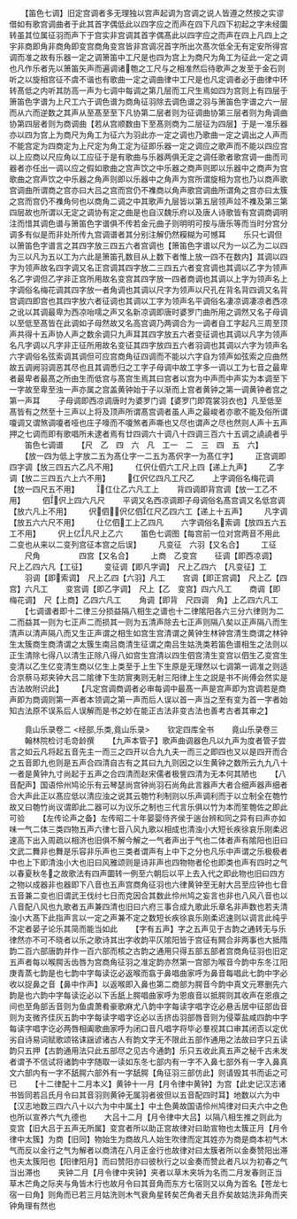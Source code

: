 <!-- { "loadSidebar": true } -->
　　【笛色七调】旧定宫调者多无理独以宫声起调为宫调之说人皆遵之然按之实谬借如有歌宫调曲者于此其首字偶低此以四字应之而声在四下凡四下初起之字未经圜转虽其位属征羽而声下于宫实非宫调其首字偶髙此以四字应之而声在四上凡四上之宇非商即角非商角即变宫商角变宫皆非宫调况首字所出次髙次低全无有定安所得宫调而准之故有乐器一定之调箫笛中工尺是也四为宫上为商尺为角工为征此一定之调也凡作乐者先以箫笛矢声而遍调诸匏之工尺与之相准然后待歌声之发至于金石则听之以旋相宫征不虞不谐也有歌曲一定之调曲律中工尺是也凡定调者必于曲律中环转髙低之内听其防高一声为七调中每调之第几层而工尺生焉如四为宫则上有四层于箫笛色字谱为上尺工六于调色谱为商角征羽除去调色谱之羽与箫笛色字谱之六一层而从六而逆数之其声从至髙至至下凡协第二层者则为征调曲协第三层者则为角调曲协第四层者则为商调曲【若从宫顺数由下至髙则商为二层征为四层】于是一准乐器亦以四为宫上为商尺为角工为征六为羽此亦一定之调也乃歌曲一定之调出之人声而不能宫定为四商定为上尺定为角工定为征即乐器一定之调应之歌声而不能以四应宫以上应商以尺应角以工应征于是有歌曲与乐器两俱无定之调任歌者歌宫调一曲而司器者亦任出一调以应之假如歌曲之宫声饮之中乐器之商声则即以乐器中之商声为宫歌曲之宫声饮之中乐器之角声则即以乐器中之角声为宫所谓旋相为宫也乃以商声歌宫调曲所谓商之宫亦曰大吕之宫而宫仍不襍商以角声歌宫调曲所谓角之宫亦曰太簇之宫而宫仍不襍角何也以商角二调之中其歌声九层皆以第五层领声竝不襍及第三第四层故也所谓以无定之调协有定之曲是也自汉魏乐府以及唐人诗歌皆有宫调商调明注而惜其调色谱与箫笛色字谱俱不传若金元曲子则明明可按与唐乐等而当时分宫分调多有似是而非处所传九宫调谱者其分别注解仍然糢糊为可憾耳
　　乐只七调但以箫笛色字谱言之其四字放三四五六者宫调也【箫笛色字谱以尺为一以乙为二以四为三以凡为五以工为六此是箫笛孔数目从上数下者惟上放一四不在数内】其调以四字为领声故名四字调又名正宫调其四字放二三四五六者变宫调也其调以乙字为领声名乙字调但乙字非正宫所用故名变宫其四字放一四者商调也其调以上字为领声名上字调俗名梅花调其四字放一者角调也其调以尺字为领声以尺孔在背名背四调又名背宫调四即宫也其四字放六者征调也其调以工字为领声名平调俗名凄凉调凄凉者西凉之讹以其调最卑为西凉咍嚅之声又名新凉调即唐时婆罗门曲所用之调然又名子母调以至低至髙皆在此调如子母然故又名高宫调乃两调合为一调者自工字起凡三周至顶声共得十五声协人声之数余调只九声耳其四字放五六者变征调也其调以凡字为领声名凡字调以凡字非正征所用故名变征其四字放四五六者羽调也其调以六字为领声名六字调俗名弦索调其调但可应宫商角征四调而不能以六字自为领声如弦索之应曲然故五调阙羽调恶其尽也且其调悉归之工字子母调中故工字多一调以工为七音之最卑者最卑者最髙之所由生而低宫与髙宫生焉其曰宫者以宫为中声而中声实为本调至下一字故至卑至浊一声亦属之宫盖黄钟始于子以渐而上宫者黄钟之第一调黄钟者宫之第一声耳
　　子母调即西凉调唐时为婆罗门调【婆罗门即霓裳羽衣也】凡至低至髙皆有之然至十三声以上将及顶声所谓髙宫调者虽人声之最峻者亦歌不能及俗所谓嗄调又谓煞调嗄者哑也庄子嚎而不嗄煞者声嘶也又尽也谓声之尽也然则人声十五声押之七调而即有歌唱所未逮者焉有廿四调六十调八十四调三百六十五调之譊譊者乎
　　笛色七调谱
　　【尺　乙　四　六　凡　工一　二　三　四　五　六】
　　【放一四为低上字放二五为髙仩字一二五为髙伬字一为髙仜字】
　　正宫调即四字调【放三四五六乙凡不用】
　　仜伬仩伵六工尺上四【递上九声】
　　乙字调【放二三四五六上六不用】
　　仜伬亿四凡工尺乙
　　上字调俗名梅花调【放一四尺五不用】
　　仜仩乙六凡工上
　　背四调即背宫调【放一工乙不用】
　　伵伬上四六凡尺
　　平调又名西凉调即子母调俗名髙宫调又名低宫调【放六凡上不用】
　　伬伵伬亿伵仜尺乙四六工【递上十五声】
　　凡字调【放五六六尺不用】
　　仩亿伵工上乙四凡
　　六字调俗名索调【放四五六五工不用】
　　伬上亿凡尺上乙六
　　笛色七调图【每宫前一位对宫两音不用此二变也从来以二变列宫征本宫之后误】
　　凡变征　六羽【又名合】
　　工征
　　尺角　　　　　四宫【又名合】
　　上商　乙变宫
　　征调【即西凉调】　尺上乙四六凡【工征】
　　变征调【即凡字调】　尺上乙四六　【凡变征】工
　　羽调【即索调】　尺上乙四【六羽】凡工
　　宫调【即正宫调】　尺上乙【四宫】六凡工
　　变宫调【即乙字调】　尺上【乙　变宫】四六凡工
　　商调【即梅花调】　尺【上商】乙四六凡工
　　角调【即背　尺四调　角】上乙四六凡工
　　【七调谱者即十二律三分损益隔八相生之谱也十二律隂阳各六三分六律则为二二而益其一则为七正声二而损其一则为五清声除去七正声则隔八矣以正声隔八而生清声以清声隔八而又生正声谓之相生如宫生宫清谓之黄钟生林钟宫清生商谓之林钟生太簇商生商清谓之太簇生南吕商清生征谓之南吕生姑洗类若笛色谱相生之法则以正生清除七得八以清生正除八得八如宫生宫清以四生伵宫清生变宫以伵生乙变宫生变清以乙生亿变清生商以亿生上类至于上生下生原是无理然以七调第一调准之则适合京蔡马郑夹钟大吕二隂律下生防賔夷则无射三阳律上生之説是书不尚傅会然实是古法故附识此】
　　【凡定宫调商调者必审每调中最髙一声是宫声即为宫调若是商声即为商调则第一声者本领调之第一声而后人误以首一声当之至有变为首一字者始知古法原不误系后人误解而是书之妙在能正古法非变古法也善考古者其审之】

　　竟山乐录卷二
<经部,乐类,竟山乐录>
　　钦定四库全书
　　竟山乐录卷三
　　翰林院检讨毛竒龄撰
　　【九声本管子】歌声曲调器色凡以九声为度者管子尝言之如云凡将起五音先主一而三之四开以合九九夫一而三之即四也又以是四开而合之五音即九也则是五声合四清自古有之其曰九九则因之以生黄钟之数所云九九八十一者是黄钟九寸尚起于五声之合四清而赵宋儒者极訾四清为无本何其陋也
　　【八音配声】国语伶州鸠论乐有云琴瑟尚宫钟尚羽石尚角此言器声大者合细声器声细者合大声此正以髙应低以清应浊之说其云匏竹利制则以乐声调利而于以立制全在匏竹故又曰匏竹尚议谓即此二器可以为议乐之制也三代言乐俱以竹为本而笙匏佐之即此可验
　　【左传论声之备】左传昭二十年晏婴侍齐侯于遄台辨和同之异有曰声亦如味一气二体三类四物五声六律七音八风九歌以相成也清浊小大短长疾徐哀乐刚柔迟速高下出入周疏以相济也旧俱不解今解之一气者声出于气也二体者声有隂阳也旧曰文武二舞非也舞是乐容非乐声也三类者谓声有上中下之分也凡乐中声谓之乐极极者中也上下即清浊小大也旧曰风雅颂则是诗非声也四物物者伦也即类也声有四时之气以春夏秋冬之故歌法有四声圜转一例至六朝后以平上去入代之即此物也旧曰四方之物以成器非也器即下八音也五声宫商角征羽也六律黄钟至无射大吕至应钟也七音五音兼二变也旧谓武王伐纣七日而克因合其数此伶州鸠之妄言也非也八风八音也以八音配八风也九歌者五声兼四清也旧曰六府三事合成九歌此乐章名非声数也若夫清浊小大髙下此指声言以一定之声兼不定之数短长疾徐哀乐刚柔迟速则以调言此纯乎不定者晏子论乐其简而能当如此
　　【字有五声】字之五声见于古韵之通转无与乐律然亦不可不晓者以乐之歌诗其出字收韵平仄隂阳皆于宫征有闗合非两事也大抵隋韵二百六部唐韵并作一百六部而核之古韵之通用只得五部五部者宫商角征羽也旧定五声者每以喉腭舌齿唇为宫商角征羽之准定韵亦然第一宫部为喉音今韵中东冬江阳庚青蒸七韵是也七韵中字每读讫必返喉而翕于鼻唱曲家呼为鼻音每唱此七韵中字必收以捉鼻之音【鼻中作声】以返喉即入鼻也第二商部为腭音今韵中真文元寒删先六韵是也六韵中字每读讫必以下舌舐上腭唱曲家呼为恩痕音以抵腭则其收声在恩痕之间也至角部舌音则为鱼虞萧肴豪歌麻尤八韵中字每读字唱字讫必悬舌居中征部齿音则为支微齐佳灰五韵中字每读字唱字讫必以舌挤齿羽部唇音则为侵覃盐咸四韵中字每读字唱字讫必两唇相阖歌曲家呼为闭口音凡唱字将毕必羣视其口审其闭否以定优劣自诗易词赋歌颂铭诔謡谚诸古人有韵文字无不限此五部作通用之法故曰字只五读韵只五押【古韵通用法只此五部尽之见古今通韵】乐只五收此真五声之秘千古未发者谓予不信试将诸韵中字随取一读如东冬七部内有一字不入鼻七部外有一字入鼻真文六部内有一字不舐腭六部外有一字舐腭【角征羽三部仿此】则请毁其书而诟之可已
　　【十二律配十二月本义】黄钟十一月【月令律中黄钟】为宫【此史记汉志诸书皆同若吕氏月令曰其音羽则黄钟无属羽者彼但以五音配四时耳】地数以六为中【汉志地数三四六八十以六为中中属土】中土色黄故国语伶州鸠律对曰夫六中之色也所以宣养六气九德也
　　大吕十二月【月令律中大吕】以隔八相生推之则此为变宫【旧大吕于五声无所属】变宫者所以助正宫故律对曰助宣物也太簇正月【月令律中太簇】为商【旧同】物始生为商故凡人始生吹律而定其姓亦为商是商本初气木气而反以金行之气为解者以商清在八月正金行也故律对曰太簇者所以金奏赞阳出滞也夫太簇阳也【阳律阳月】而曰赞阳亦曰彼秋行之以金奏而赞此者凡以为初春之气当出滞也
　　夹钟二月【月令律中夹钟】夹者以草木夹坼为名而二月发春则正当草木芒角之际夹与角皆木行也故月令曰其音角而东方七宿则又以角为首名【苍龙七宿一曰角】则角而已若三月姑洗则木气衰角星转矣芒角者夭且乔矣故姑洗非角而夹钟角理有然也
